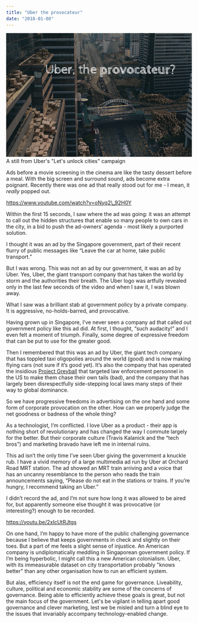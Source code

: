 ```yaml
---
title: "Uber the provocateur"
date: "2018-01-08"
---
```


![uber the provocateur blog post banner](images/uber-the-provocateur-blog-post-banner.png) A still from Uber's "Let's unlock cities" campaign

Ads before a movie screening in the cinema are like the tasty dessert before a meal. With the big screen and surround sound, ads become extra poignant. Recently there was one ad that really stood out for me - I mean, it _really_ popped out.

https://www.youtube.com/watch?v=oNyq2\_92H0Y

Within the first 15 seconds, I saw where the ad was going: it was an attempt to call out the hidden structures that enable so many people to own cars in the city, in a bid to push the ad-owners’ agenda - most likely a purported solution.

I thought it was an ad by the Singapore government, part of their recent flurry of public messages like “Leave the car at home, take public transport.”

But I was wrong. This was not an ad by our government, it was an ad by Uber. Yes, Uber, the giant transport company that has taken the world by storm and the authorities their breath. The Uber logo was artfully revealed only in the last few seconds of the video and when I saw it, I was blown away.

What I saw was a brilliant stab at government policy by a private company. It is aggressive, no-holds-barred, and provocative.

Having grown up in Singapore, I’ve never seen a company ad that called out government policy like this ad did. At first, I thought, “such audacity!” and I even felt a moment of triumph. Finally, some degree of expressive freedom that can be put to use for the greater good.

Then I remembered that this was an ad by Uber, the giant tech company that has toppled taxi oligopolies around the world (good) and is now making flying cars (not sure if it’s good yet). It’s also the company that has operated the insidious [Project Greyball](https://www.nytimes.com/2017/03/03/technology/uber-greyball-program-evade-authorities.html) that targeted law enforcement personnel in the US to make them chase their own tails (bad), and the company that has largely been disrespectfully side-stepping local laws many steps of their way to global dominance.

So we have progressive freedoms in advertising on the one hand and some form of corporate provocation on the other. How can we properly judge the net goodness or badness of the whole thing?

As a technologist, I’m conflicted. I love Uber as a product - their app is nothing short of revolutionary and has changed the way I commute largely for the better. But their corporate culture (Travis Kalanick and the “tech bros”) and marketing bravado have left me in internal ruins.

This ad isn’t the only time I’ve seen Uber giving the government a knuckle rub. I have a vivid memory of a large multimedia ad run by Uber at Orchard Road MRT station. The ad showed an MRT train arriving and a voice that has an uncanny resemblance to the person who reads the train announcements saying, “Please do not eat in the stations or trains. If you’re hungry, I recommend taking an Uber.”

I didn’t record the ad, and I’m not sure how long it was allowed to be aired for, but apparently someone else thought it was provocative (or interesting?) enough to be recorded.

https://youtu.be/2xIcUtRJtgs

On one hand, I’m happy to have more of the public challenging governance because I believe that keeps governments in check and slightly on their toes. But a part of me feels a slight sense of injustice. An American company is undiplomatically meddling in Singaporean government policy. If I’m being hyperbolic, I might call this a new American colonialism. Uber, with its immeasurable dataset on city transportation probably "knows better" than any other organisation how to run an efficient system.

But alas, efficiency itself is not the end game for governance. Liveability, culture, political and economic stability are some of the concerns of governance. Being able to efficiently achieve these goals is great, but not the main focus of the government. Let's be vigilant in telling apart good governance and clever marketing, lest we be misled and turn a blind eye to the issues that invariably accompany technology-enabled change.
